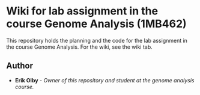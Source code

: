 # Wiki for lab assignment in the course Genome Analysis (1MB462)
This repository holds the planning and the code for the lab assignment in the course Genome Analysis. 
For the wiki, see the wiki tab. 

## Author
* **Erik Olby** - *Owner of this repository and student at the genome analysis course.* 
